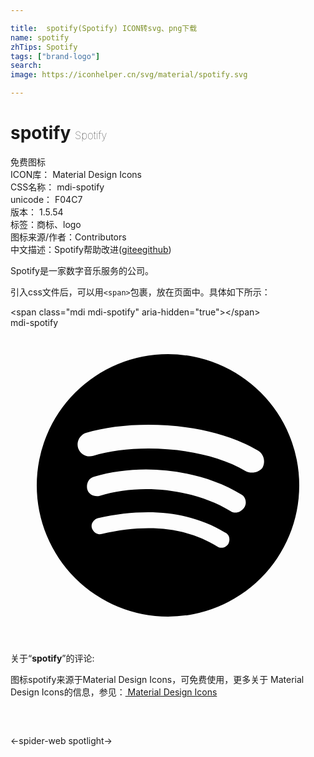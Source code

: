 ```yaml
---

title:  spotify(Spotify) ICON转svg、png下载
name: spotify
zhTips: Spotify
tags: ["brand-logo"]
search: 
image: https://iconhelper.cn/svg/material/spotify.svg

---
```


# spotify  <small style="font-size: 60%;font-weight: 100">Spotify</small>


<div class="detail-page">
<p>
<span><span class="badge-success badge">免费图标</span> </span>
<br/>
<span>
ICON库：
<span class="badge-secondary badge">Material Design Icons</span> 
</span>
<br/>
<span>
CSS名称：
<span class="badge-secondary badge">mdi-spotify</span> 
</span>
<br/>
<span>
unicode：
<span class="badge-secondary badge">F04C7</span> 
<copy-btn content='F04C7' btn-title=""></copy-btn>
<copy-btn :content='String.fromCodePoint(parseInt("F04C7", 16))' btn-title="复制U"></copy-btn>
</span>
<br/>
<span>
版本：
<span class="badge-secondary badge">1.5.54</span> 
</span><br/><span>标签：<span class="badge-light badge"><router-link to="/tags/brand-logo.html">商标、logo</router-link></span></span>
<br/>
<span>图标来源/作者：<span class="badge-light badge">Contributors</span></span> 
<br/>
<span class="zh-detail">中文描述：<span class="badge-primary badge">Spotify</span><span class="help-link"><span>帮助改进</span>(<a href="https://gitee.com/liuwave/icon-helper/edit/master/json/material/spotify.json" target="_blank" rel="noopener noreferrer">gitee</a><a href="https://github.com/liuwave/icon-helper/edit/master/json/material/spotify.json" target="_blank" rel="noopener noreferrer">github</a></span>)</span><br/>
</p>
</div><div class="description description alert alert-light">Spotify是一家数字音乐服务的公司。</div>
<div class="alert alert-dark">
  <i class="mdi mdi-spotify mdi-48px"></i>
  <i class="mdi mdi-spotify mdi-36px"></i>
  <i class="mdi mdi-spotify mdi-24px"></i>
  <i class="mdi mdi-spotify mdi-18px"></i>
</div>
<div>
  <p>引入css文件后，可以用<code>&lt;span&gt;</code>包裹，放在页面中。具体如下所示：    
  </p>
  <div class="alert alert-primary" style="font-size: 14px">
    &lt;span class="mdi mdi-spotify" aria-hidden="true"&gt;&lt;/span&gt;
    <copy-btn content='<span class="mdi mdi-spotify" aria-hidden="true"></span>'></copy-btn>
  </div>
  <div class="alert alert-secondary">
    <i class="mdi mdi-spotify"
    style="font-size: 24px"
    aria-hidden="true"></i> mdi-spotify
    <copy-btn content="mdi-spotify" btn-title="复制图标名称"></copy-btn>
  </div>
</div>
<div id="svg" class="svg-wrap">
<svg xmlns="http://www.w3.org/2000/svg" viewBox="0 0 24 24"><path d="M17.9,10.9C14.7,9 9.35,8.8 6.3,9.75C5.8,9.9 5.3,9.6 5.15,9.15C5,8.65 5.3,8.15 5.75,8C9.3,6.95 15.15,7.15 18.85,9.35C19.3,9.6 19.45,10.2 19.2,10.65C18.95,11 18.35,11.15 17.9,10.9M17.8,13.7C17.55,14.05 17.1,14.2 16.75,13.95C14.05,12.3 9.95,11.8 6.8,12.8C6.4,12.9 5.95,12.7 5.85,12.3C5.75,11.9 5.95,11.45 6.35,11.35C10,10.25 14.5,10.8 17.6,12.7C17.9,12.85 18.05,13.35 17.8,13.7M16.6,16.45C16.4,16.75 16.05,16.85 15.75,16.65C13.4,15.2 10.45,14.9 6.95,15.7C6.6,15.8 6.3,15.55 6.2,15.25C6.1,14.9 6.35,14.6 6.65,14.5C10.45,13.65 13.75,14 16.35,15.6C16.7,15.75 16.75,16.15 16.6,16.45M12,2A10,10 0 0,0 2,12A10,10 0 0,0 12,22A10,10 0 0,0 22,12A10,10 0 0,0 12,2Z" /></svg>
</div>
<detail full-name='mdi-spotify'></detail>
<div class="icon-detail__container">
<p>关于“<b>spotify</b>”的评论:</p>
</div>
<Vssue title="关于“spotify”的评论" />    
<div><p>图标spotify来源于Material Design Icons，可免费使用，更多关于 Material Design Icons的信息，参见：<a target="_blank" href="https://iconhelper.cn/material.html"> Material Design Icons</a>
</p></div>

<div style="padding:2rem 0 " class="page-nav"><p class="inner"><span class="prev">←<router-link to="/icon/spider-web.html">spider-web</router-link></span> <span class="next"><router-link to="/icon/spotlight.html">spotlight</router-link>→</span></p></div>

